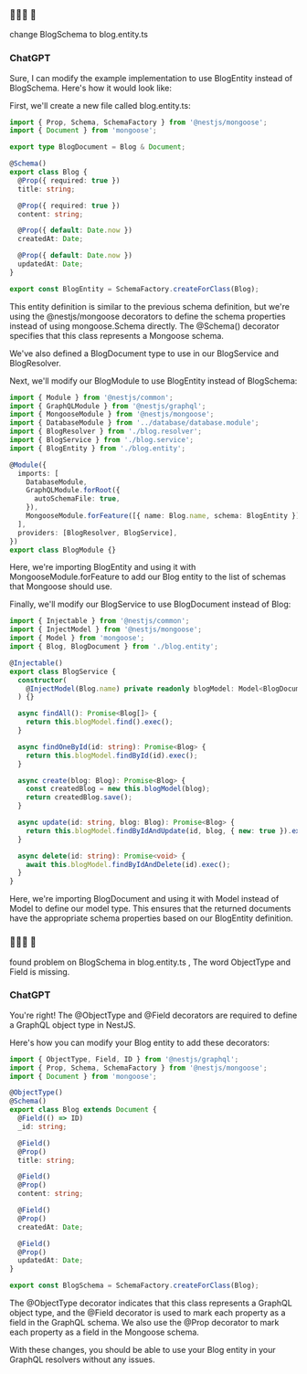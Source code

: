 ### 🙎🏻‍♂️ 💬  

change BlogSchema to blog.entity.ts

### ChatGPT

Sure, I can modify the example implementation to use BlogEntity instead of BlogSchema. Here's how it would look like:

First, we'll create a new file called blog.entity.ts:

```ts
import { Prop, Schema, SchemaFactory } from '@nestjs/mongoose';
import { Document } from 'mongoose';

export type BlogDocument = Blog & Document;

@Schema()
export class Blog {
  @Prop({ required: true })
  title: string;

  @Prop({ required: true })
  content: string;

  @Prop({ default: Date.now })
  createdAt: Date;

  @Prop({ default: Date.now })
  updatedAt: Date;
}

export const BlogEntity = SchemaFactory.createForClass(Blog);
```
This entity definition is similar to the previous schema definition, but we're using the @nestjs/mongoose decorators to define the schema properties instead of using mongoose.Schema directly. The @Schema() decorator specifies that this class represents a Mongoose schema.

We've also defined a BlogDocument type to use in our BlogService and BlogResolver.

Next, we'll modify our BlogModule to use BlogEntity instead of BlogSchema:

```ts
import { Module } from '@nestjs/common';
import { GraphQLModule } from '@nestjs/graphql';
import { MongooseModule } from '@nestjs/mongoose';
import { DatabaseModule } from '../database/database.module';
import { BlogResolver } from './blog.resolver';
import { BlogService } from './blog.service';
import { BlogEntity } from './blog.entity';

@Module({
  imports: [
    DatabaseModule,
    GraphQLModule.forRoot({
      autoSchemaFile: true,
    }),
    MongooseModule.forFeature([{ name: Blog.name, schema: BlogEntity }]),
  ],
  providers: [BlogResolver, BlogService],
})
export class BlogModule {}
```
Here, we're importing BlogEntity and using it with MongooseModule.forFeature to add our Blog entity to the list of schemas that Mongoose should use.

Finally, we'll modify our BlogService to use BlogDocument instead of Blog:

```ts
import { Injectable } from '@nestjs/common';
import { InjectModel } from '@nestjs/mongoose';
import { Model } from 'mongoose';
import { Blog, BlogDocument } from './blog.entity';

@Injectable()
export class BlogService {
  constructor(
    @InjectModel(Blog.name) private readonly blogModel: Model<BlogDocument>,
  ) {}

  async findAll(): Promise<Blog[]> {
    return this.blogModel.find().exec();
  }

  async findOneById(id: string): Promise<Blog> {
    return this.blogModel.findById(id).exec();
  }

  async create(blog: Blog): Promise<Blog> {
    const createdBlog = new this.blogModel(blog);
    return createdBlog.save();
  }

  async update(id: string, blog: Blog): Promise<Blog> {
    return this.blogModel.findByIdAndUpdate(id, blog, { new: true }).exec();
  }

  async delete(id: string): Promise<void> {
    await this.blogModel.findByIdAndDelete(id).exec();
  }
}
```
Here, we're importing BlogDocument and using it with Model<BlogDocument> instead of Model<Blog> to define our model type. This ensures that the returned documents have the appropriate schema properties based on our BlogEntity definition.




### 🙎🏻‍♂️ 💬  

found problem on BlogSchema in blog.entity.ts , The word ObjectType and Field is missing.

### ChatGPT

You're right! The @ObjectType and @Field decorators are required to define a GraphQL object type in NestJS.

Here's how you can modify your Blog entity to add these decorators:

```ts
import { ObjectType, Field, ID } from '@nestjs/graphql';
import { Prop, Schema, SchemaFactory } from '@nestjs/mongoose';
import { Document } from 'mongoose';

@ObjectType()
@Schema()
export class Blog extends Document {
  @Field(() => ID)
  _id: string;

  @Field()
  @Prop()
  title: string;

  @Field()
  @Prop()
  content: string;

  @Field()
  @Prop()
  createdAt: Date;

  @Field()
  @Prop()
  updatedAt: Date;
}

export const BlogSchema = SchemaFactory.createForClass(Blog);
```
The @ObjectType decorator indicates that this class represents a GraphQL object type, and the @Field decorator is used to mark each property as a field in the GraphQL schema. We also use the @Prop decorator to mark each property as a field in the Mongoose schema.

With these changes, you should be able to use your Blog entity in your GraphQL resolvers without any issues.